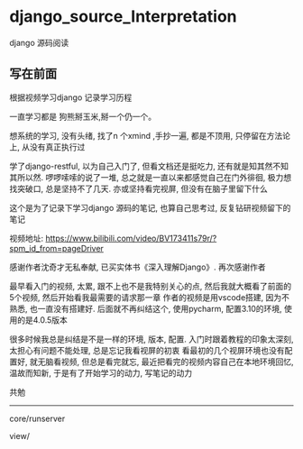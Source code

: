 # django_source_Interpretation
django 源码阅读

写在前面
---

根据视频学习django
记录学习历程

一直学习都是 狗熊掰玉米,掰一个仍一个。

想系统的学习, 没有头绪, 找了n 个xmind ,手抄一遍, 都是不顶用, 只停留在方法论上, 从没有真正执行过

学了django-restful, 以为自己入门了, 但看文档还是挺吃力, 还有就是知其然不知其所以然.
啰啰嗦嗦的说了一堆, 总之就是一直以来都感觉自己在门外徘徊, 极力想找突破口, 总是坚持不了几天. 亦或坚持看完视屏, 但没有在脑子里留下什么

这个是为了记录下学习django 源码的笔记, 也算自己思考过, 反复钻研视频留下的笔记

视频地址: https://www.bilibili.com/video/BV173411s79r/?spm_id_from=pageDriver

感谢作者沈奇才无私奉献, 已买实体书《深入理解Django》. 再次感谢作者

最早看入门的视频, 太累, 跟不上也不是我特别关心的点, 然后我就大概看了前面的5个视频, 然后开始看我最需要的请求那一章
作者的视频是用vscode搭建, 因为不熟悉, 也一直没有搭建好. 后面就不再纠结这个, 使用pycharm, 配置3.10的环境, 使用的是4.0.5版本

很多时候我总是纠结是不是一样的环境, 版本, 配置. 入门时跟着教程的印象太深刻, 太担心有问题不能处理, 总是忘记我看视屏的初衷
看最初的几个视屏环境也没有配置好, 就无脑看视频, 但总是看完就忘, 最近把看完的视频内容自己在本地环境回忆, 温故而知新, 于是有了开始学习的动力, 写笔记的动力

共勉

---
core/runserver

view/
